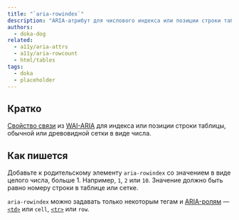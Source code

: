 ```yaml
---
title: "`aria-rowindex`"
description: "ARIA-атрибут для числового индекса или позиции строки таблицы, а также обычной и древовидной сетки."
authors:
  - doka-dog
related:
  - a11y/aria-attrs
  - a11y/aria-rowcount
  - html/tables
tags:
  - doka
  - placeholder
---
```


## Кратко

[Свойство связи](/a11y/aria-attrs/#atributy-svyazi) из [WAI-ARIA](/a11y/aria-intro/#specifikaciya) для индекса или позиции строки таблицы, обычной или древовидной сетки в виде числа.

## Как пишется

Добавьте к родительскому элементу `aria-rowindex` со значением в виде целого числа, больше 1. Например, `1`, `2` или `10`. Значение должно быть равно номеру строки в таблице или сетке.

`aria-rowindex` можно задавать только некоторым тегам и [ARIA-ролям](/a11y/aria-roles/) — [`<td>`](/html/tables/#td) или `cell`, [`<tr>`](/html/tables/#tr) или `row`.
